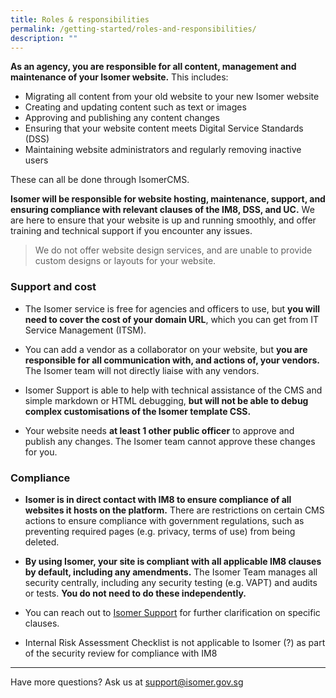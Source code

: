```yaml
---
title: Roles & responsibilities
permalink: /getting-started/roles-and-responsibilities/
description: ""
---
```

**As an agency, you are responsible for all content, management and maintenance of your Isomer website.** This includes:

- Migrating all content from your old website to your new Isomer website
- Creating and updating content such as text or images
- Approving and publishing any content changes
- Ensuring that your website content meets Digital Service Standards (DSS)
- Maintaining website administrators and regularly removing inactive users

These can all be done through IsomerCMS.

**Isomer will be responsible for website hosting, maintenance, support, and ensuring compliance with relevant clauses of the IM8, DSS, and UC.** We are here to ensure that your website is up and running smoothly, and offer training and technical support if you encounter any issues.

> We do not offer website design services, and are unable to provide custom designs or layouts for your website.

### Support and cost 
- The Isomer service is free for agencies and officers to use, but **you will need to cover the cost of your domain URL**, which you can get from IT Service Management (ITSM).

- You can add a vendor as a collaborator on your website, but **you are responsible for all communication with, and actions of, your vendors.** The Isomer team will not directly liaise with any vendors. 

- Isomer Support is able to help with technical assistance of the CMS and simple markdown or HTML debugging, **but will not be able to debug complex customisations of the Isomer template CSS.**

- Your website needs **at least 1 other public officer** to approve and publish any changes. The Isomer team cannot approve these changes for you.


### Compliance
- **Isomer is in direct contact with IM8 to ensure compliance of all websites it hosts on the platform.** There are restrictions on certain CMS actions to ensure compliance with government regulations, such as preventing required pages (e.g. privacy, terms of use) from being deleted.
- **By using Isomer, your site is compliant with all applicable IM8 clauses by default, including any amendments.** The Isomer Team manages all security centrally, including any security testing (e.g. VAPT) and audits or tests. **You do not need to do these independently.**


- You can reach out to [Isomer Support](mailto:%20support@isomer.gov.sg) for further clarification on specific clauses.
- Internal Risk Assessment Checklist is not applicable to Isomer (?) as part of the security review for compliance with IM8


---

Have more questions? Ask us at [support@isomer.gov.sg](mailto:%20support@isomer.gov.sg)